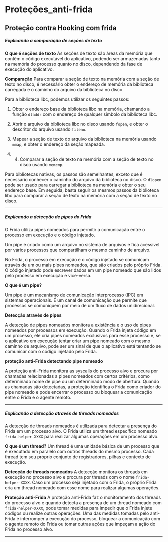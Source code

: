 # Proteções_anti-frida



## Proteção contra Hooking com frida

##### **Explicando a comparação de seções de texto**

**O que é seções de texto**
As seções de texto são áreas da memória que contêm o código executável do aplicativo, podendo ser armazenadas tanto na memória do processo quanto no disco, dependendo da fase de execução do aplicativo.
 
**Comparação**
Para comparar a seção de texto na memória com a seção de texto no disco, é necessário obter o endereço de memória da biblioteca carregada e o caminho do arquivo da biblioteca no disco.

Para a biblioteca libc, podemos utilizar os seguintes passos:

1. Obter o endereço base da biblioteca libc na memória, chamando a função `dladdr` com o endereço de qualquer símbolo da biblioteca libc.

2. Abrir o arquivo da biblioteca libc no disco usando `fopen`, e obter o descritor do arquivo usando `fileno`.

3. Mapear a seção de texto do arquivo da biblioteca na memória usando `mmap`, e obter o endereço da seção mapeada.

4. 4.  Comparar a seção de texto na memória com a seção de texto no disco usando `memcmp`.

Para bibliotecas nativas, os passos são semelhantes, exceto que é necessário conhecer o caminho do arquivo da biblioteca no disco. O `dlopen` pode ser usado para carregar a biblioteca na memória e obter o seu endereço base. Em seguida, basta seguir os mesmos passos da biblioteca libc para comparar a seção de texto na memória com a seção de texto no disco.

---

##### Explicando a detecção de pipes do Frida

O Frida utiliza pipes nomeados para permitir a comunicação entre o processo em execução e o código injetado.

Um pipe é criado como um arquivo no sistema de arquivos e fica acessível por vários processos que compartilham o mesmo caminho de arquivo.

No Frida, o processo em execução e o código injetado se comunicam através de um ou mais pipes nomeados, que são criados pelo próprio Frida. O código injetado pode escrever dados em um pipe nomeado que são lidos pelo processo em execução e vice-versa.

**O que é um pipe?**

 Um pipe é um mecanismo de comunicação interprocesso (IPC) em sistemas operacionais. É um canal de comunicação que permite que processos se comuniquem por meio de um fluxo de dados unidirecional.

**Detecção através de pipes**

A detecção de pipes nomeados monitora a existência e o uso de pipes nomeados por processos em execução. Quando o Frida injeta código em um processo, ele cria pipes nomeados exclusivos para esse processo e, se o aplicativo em execução tentar criar um pipe nomeado com o mesmo caminho de arquivo, pode ser um sinal de que o aplicativo está tentando se comunicar com o código injetado pelo Frida.

**proteção anti-Frida detectando pipe nomeado**

A proteção anti-Frida monitora as syscalls do processo alvo e procura por chamadas relacionadas a pipes nomeados com certos critérios, como determinado nome de pipe ou um determinado modo de abertura. Quando as chamadas são detectadas, a proteção identifica o Frida como criador do pipe nomeado e pode encerrar o processo ou bloquear a comunicação entre o Frida e o agente remoto.

---

##### Explicando a detecção através de threads nomeados
A detecção de threads nomeados é utilizada para detectar a presença do Frida em um processo alvo. O Frida utiliza um thread específico nomeado `frida-helper-XXXX` para realizar algumas operações em um processo alvo.

**O que é um thread?**
 Um thread é uma unidade básica de um processo que é executado
 em paralelo com outros threads do mesmo processo. Cada thread tem seu próprio conjunto de registradores, pilhas e contexto de execução.

**Detecção de threads nomeados**
A detecção monitora os threads em execução no processo alvo e procura por threads com o nome `frida-helper-XXXX`. Caso um processo seja injetado com o Frida, o próprio Frida cria um thread nomeado com esse nome para realizar algumas operações.

**Proteção anti-Frida**
A proteção anti-Frida faz o monitoramento dos threads do processo alvo e quando detecta a presença de um thread nomeado com `frida-helper-XXXX`, pode tomar medidas para impedir que o Frida injete códigos ou realize outras operações. Uma das medidas tomadas pelo anti-Frida é interromper a execução do processo, bloquear a comunicação com o agente remoto do Frida ou tomar outras ações que impeçam a ação do Frida no processo alvo.

---
